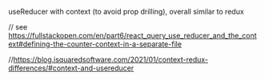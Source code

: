 useReducer with context (to avoid prop drilling), overall similar to redux

// see https://fullstackopen.com/en/part6/react_query_use_reducer_and_the_context#defining-the-counter-context-in-a-separate-file

//https://blog.isquaredsoftware.com/2021/01/context-redux-differences/#context-and-usereducer

